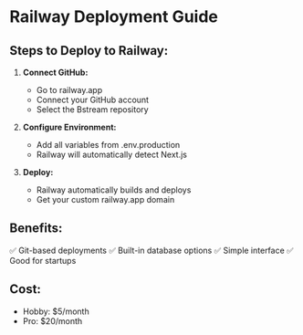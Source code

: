 # Railway Deployment Guide

## Steps to Deploy to Railway:

1. **Connect GitHub:**
   - Go to railway.app
   - Connect your GitHub account
   - Select the Bstream repository

2. **Configure Environment:**
   - Add all variables from .env.production
   - Railway will automatically detect Next.js

3. **Deploy:**
   - Railway automatically builds and deploys
   - Get your custom railway.app domain

## Benefits:
✅ Git-based deployments
✅ Built-in database options
✅ Simple interface
✅ Good for startups

## Cost:
- Hobby: $5/month
- Pro: $20/month
